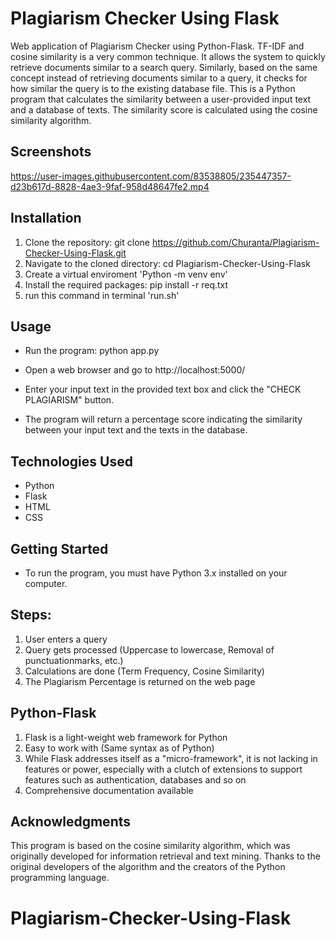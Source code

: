 # Plagiarism Checker Using Flask

Web application of Plagiarism Checker using Python-Flask. TF-IDF and cosine similarity is a very common technique. It allows the system to quickly retrieve documents similar to a search query. Similarly, based on the same concept instead of retrieving documents similar to a query, it checks for how similar the query is to the existing database file. This is a Python program that calculates the similarity between a user-provided input text and a database of texts. The similarity score is calculated using the cosine similarity algorithm.

## Screenshots


https://user-images.githubusercontent.com/83538805/235447357-d23b617d-8828-4ae3-9faf-958d48647fe2.mp4



## Installation

1. Clone the repository: git clone https://github.com/Churanta/Plagiarism-Checker-Using-Flask.git
2. Navigate to the cloned directory: cd Plagiarism-Checker-Using-Flask
3. Create a virtual enviroment 'Python -m venv env'
4. Install the required packages: pip install -r req.txt
5. run this command in terminal 'run.sh'

## Usage

- Run the program: python app.py

- Open a web browser and go to http://localhost:5000/

- Enter your input text in the provided text box and click the "CHECK PLAGIARISM" button.

- The program will return a percentage score indicating the similarity between your input text and the texts in the database.

## Technologies Used

- Python
- Flask
- HTML
- CSS

## Getting Started

- To run the program, you must have Python 3.x installed on your computer.

## Steps:

1. User enters a query
2. Query gets processed (Uppercase to lowercase, Removal of punctuationmarks, etc.)
3. Calculations are done (Term Frequency, Cosine Similarity)
4. The Plagiarism Percentage is returned on the web page

## Python-Flask

1. Flask is a light-weight web framework for Python
2. Easy to work with (Same syntax as of Python)
3. While Flask addresses itself as a "micro-framework", it is not lacking in features or power, especially with a clutch of extensions to support features such as authentication, databases and so on
4. Comprehensive documentation available

## Acknowledgments

This program is based on the cosine similarity algorithm, which was originally developed for information retrieval and text mining. Thanks to the original developers of the algorithm and the creators of the Python programming language.

# Plagiarism-Checker-Using-Flask
